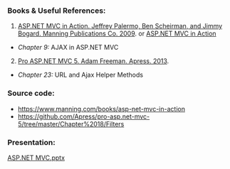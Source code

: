 ### Books & Useful References: 
1. [ASP.NET MVC in Action. Jeffrey Palermo, Ben Scheirman, and Jimmy Bogard. Manning Publications Co. 2009](https://www.manning.com/books/asp-net-mvc-in-action). or [ASP.NET MVC in Action](https://livebook.manning.com/#!/book/asp-net-mvc-in-action/)
 - *Chapter 9:* AJAX in ASP.NET MVC 
2. [Pro ASP.NET MVC 5. Adam Freeman. Apress. 2013](http://www.apress.com/us/book/9781430265290). 
 - *Chapter 23:* URL and Ajax Helper Methods

### Source code: 
- https://www.manning.com/books/asp-net-mvc-in-action
- https://github.com/Apress/pro-asp.net-mvc-5/tree/master/Chapter%2018/Filters

### Presentation: 
[ASP.NET MVC.pptx](https://github.com/EPM-RD-NETLAB/ASP.NET.MVC/tree/master/Presentations)
